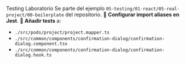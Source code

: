 Testing Laboratorio
Se parte del ejemplo `05-testing/01-react/05-real-project/00-boilerplate` del repositorio.
🔹 **Configurar import aliases en Jest**.
🔹 **Añadir tests** a:
   - `./src/pods/project/project.mapper.ts`
   - `./src/common/components/confirmation-dialog/confirmation-dialog.component.tsx`
   - `./src/common/components/confirmation-dialog/confirmation-dialog.hook.ts`
